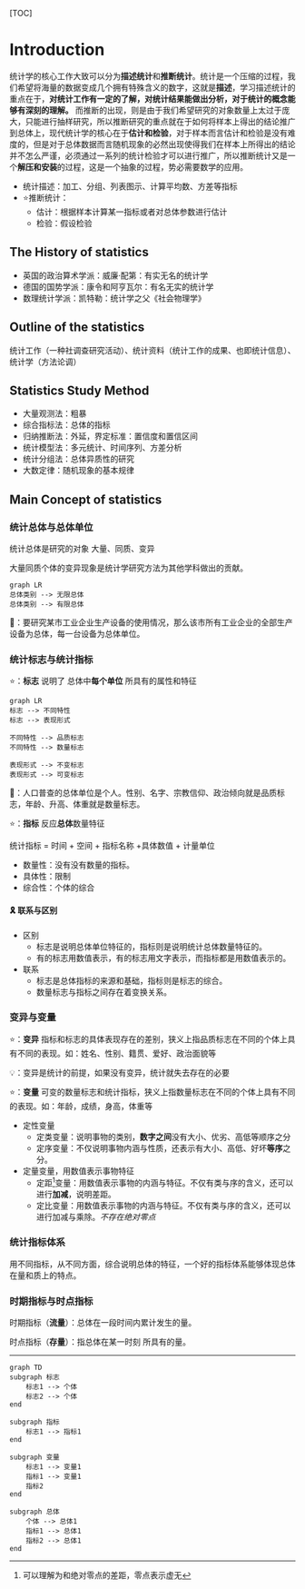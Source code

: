 [TOC]
# Introduction

统计学的核心工作大致可以分为**描述统计**和**推断统计**。统计是一个压缩的过程，我们希望将海量的数据变成几个拥有特殊含义的数字，这就是**描述**，学习描述统计的重点在于，**对统计工作有一定的了解，对统计结果能做出分析，对于统计的概念能够有深刻的理解。** 而推断的出现，则是由于我们希望研究的对象数量上太过于庞大，只能进行抽样研究，所以推断研究的重点就在于如何将样本上得出的结论推广到总体上，现代统计学的核心在于**估计和检验**，对于样本而言估计和检验是没有难度的，但是对于总体数据而言随机现象的必然出现使得我们在样本上所得出的结论并不怎么严谨，必须通过一系列的统计检验才可以进行推广，所以推断统计又是一个**解压和安装**的过程，这是一个抽象的过程，势必需要数学的应用。

- 统计描述：加工、分组、列表图示、计算平均数、方差等指标
- ⭐推断统计：
    - 估计：根据样本计算某一指标或者对总体参数进行估计
    - 检验：假设检验
## The History of statistics
- 英国的政治算术学派：威廉·配第：有实无名的统计学
- 德国的国势学派：康令和阿亨瓦尔：有名无实的统计学
- 数理统计学派：凯特勒：统计学之父《社会物理学》

## Outline of the statistics
统计工作（一种社调查研究活动）、统计资料（统计工作的成果、也即统计信息）、统计学（方法论调）
## Statistics Study Method
- 大量观测法：粗暴
- 综合指标法：总体的指标
- 归纳推断法：外延，界定标准：置信度和置信区间
- 统计模型法：多元统计、时间序列、方差分析
- 统计分组法：总体异质性的研究
- 大数定律：随机现象的基本规律

## Main Concept of statistics
### 统计总体与总体单位
统计总体是研究的对象
大量、同质、变异

大量同质个体的变异现象是统计学研究方法为其他学科做出的贡献。
```mermaid
graph LR 
总体类别 --> 无限总体
总体类别 --> 有限总体

```

🌰：要研究某市工业企业生产设备的使用情况，那么该市所有工业企业的全部生产设备为总体，每一台设备为总体单位。


### 统计标志与统计指标
⭐：**标志** 说明了 总体中**每个单位** 所具有的属性和特征
```mermaid
graph LR 
标志 --> 不同特性
标志 --> 表现形式

不同特性 --> 品质标志
不同特性 --> 数量标志

表现形式 --> 不变标志
表现形式 --> 可变标志

```

🌰：人口普查的总体单位是个人。性别、名字、宗教信仰、政治倾向就是品质标志，年龄、升高、体重就是数量标志。

⭐：**指标** 反应**总体**数量特征 

统计指标 = 时间 + 空间 + 指标名称 +具体数值 + 计量单位

- 数量性：没有没有数量的指标。
- 具体性：限制
- 综合性：个体的综合

#### 🎗️ 联系与区别

- 区别
    - 标志是说明总体单位特征的，指标则是说明统计总体数量特征的。
    - 有的标志用数值表示，有的标志用文字表示，而指标都是用数值表示的。
- 联系
    - 标志是总体指标的来源和基础，指标则是标志的综合。
    - 数量标志与指标之间存在着变换关系。


### 变异与变量

⭐：**变异** 指标和标志的具体表现存在的差别，狭义上指品质标志在不同的个体上具有不同的表现。如：姓名、性别、籍贯、爱好、政治面貌等

💡：变异是统计的前提，如果没有变异，统计就失去存在的必要

⭐：**变量** 可变的数量标志和统计指标，狭义上指数量标志在不同的个体上具有不同的表现。如：年龄，成绩，身高，体重等

- 定性变量
  - 定类变量：说明事物的类别，**数字之间**没有大小、优劣、高低等顺序之分
  - 定序变量：不仅说明事物内涵与性质，还表示有大小、高低、好坏**等序**之分。
- 定量变量，用数值表示事物特征
    - 定距[^1]变量：用数值表示事物的内涵与特征。不仅有类与序的含义，还可以进行**加减**，说明差距。
    - 定比变量：用数值表示事物的内涵与特征。不仅有类与序的含义，还可以进行加减与乘除。_不存在绝对零点_
[^1]:可以理解为和绝对零点的差距，零点表示虚无
### 统计指标体系
用不同指标，从不同方面，综合说明总体的特征，一个好的指标体系能够体现总体在量和质上的特点。


### 时期指标与时点指标
时期指标（**流量**）：总体在一段时间内累计发生的量。

时点指标（**存量**）：指总体在某一时刻  所具有的量。

---
```mermaid
graph TD
subgraph 标志
    标志1 --> 个体
    标志2 --> 个体
end

subgraph 指标 
    标志1 --> 指标1
end

subgraph 变量
    标志1 --> 变量1
    指标1 --> 变量1
    指标2
end

subgraph 总体
    个体 --> 总体1
    指标1 --> 总体1
    指标2 --> 总体1
end
```